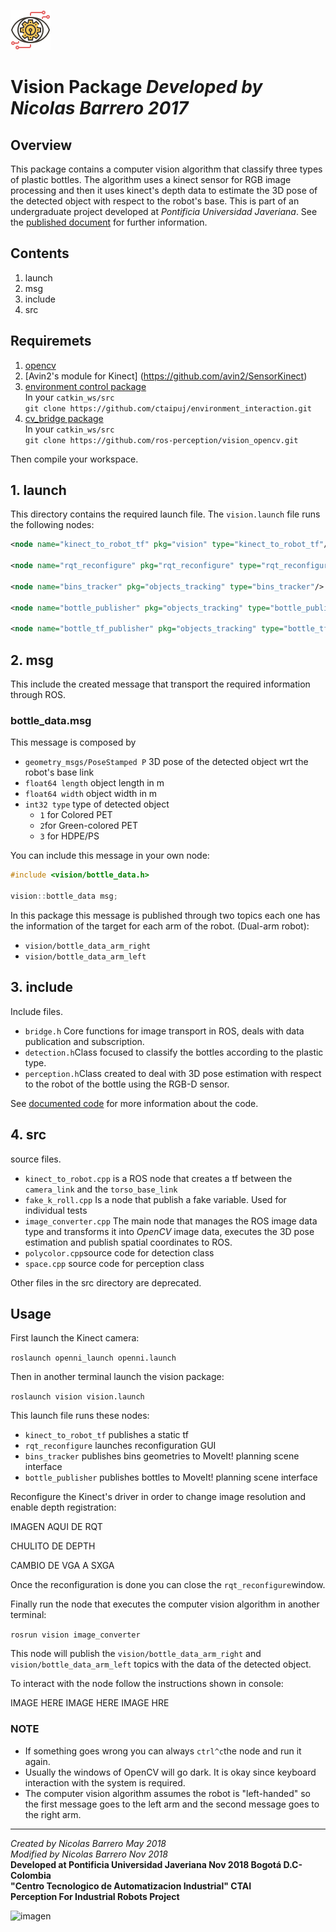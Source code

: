 ![imagen](https://raw.githubusercontent.com/ctaipuj/lenny_vision/master/lenny_vision.png)
# Vision Package *Developed by Nicolas Barrero 2017*

## Overview
This package contains a computer vision algorithm that classify three types of plastic bottles. The algorithm uses a kinect sensor for RGB image processing and then it uses kinect's depth data to estimate the 3D pose of the detected object with respect to the robot's base. This is part of an undergraduate project developed at *Pontificia Universidad Javeriana*. See the [published document](https://repository.javeriana.edu.co/bitstream/handle/10554/36451/BarreroLizarazoNicolas2017.pdf?sequence=1&isAllowed=y) for further information.

## Contents

1. launch  
2. msg
3. include
4. src

## Requiremets

1. [opencv](https://opencv.org/releases.html)
2. [Avin2's module for Kinect] (https://github.com/avin2/SensorKinect)
3. [environment control package](https://github.com/ctaipuj/environment_interaction)  
In your `catkin_ws/src`  
`git clone https://github.com/ctaipuj/environment_interaction.git`
4. [cv_bridge package](http://wiki.ros.org/cv_bridge/Tutorials/UsingCvBridgeToConvertBetweenROSImagesAndOpenCVImages)  
In your `catkin_ws/src`  
`git clone https://github.com/ros-perception/vision_opencv.git`

Then compile your workspace.

## 1. launch

This directory contains the required launch file. The `vision.launch` file runs the following nodes:

```xml
<node name="kinect_to_robot_tf" pkg="vision" type="kinect_to_robot_tf"/>
  
<node name="rqt_reconfigure" pkg="rqt_reconfigure" type="rqt_reconfigure"/>
  
<node name="bins_tracker" pkg="objects_tracking" type="bins_tracker"/>
  
<node name="bottle_publisher" pkg="objects_tracking" type="bottle_publisher"/>
  
<node name="bottle_tf_publisher" pkg="objects_tracking" type="bottle_tf_publisher"/>
```

## 2. msg

This include the created message that transport the required information through ROS.

### bottle_data.msg

This message is composed by

* `geometry_msgs/PoseStamped P` 3D pose of the detected object wrt the robot's base link
* `float64 length` object length in m
* `float64 width` object width in m
* `int32 type` type of detected object
	* `1` for Colored PET
	* `2`for Green-colored PET 
	* `3` for HDPE/PS

You can include this message in your own node:

```c++
#include <vision/bottle_data.h>

vision::bottle_data msg;
```

In this package this message is published through two topics each one has the information of the target for each arm of the robot. (Dual-arm robot):

* `vision/bottle_data_arm_right`
* `vision/bottle_data_arm_left`

## 3. include

Include files.

* `bridge.h` Core functions for image transport in ROS, deals with data publication and subscription.
* `detection.h`Class focused to classify the bottles according to the plastic type.
* `perception.h`Class created to deal with 3D pose estimation with respect to the robot of the bottle using the RGB-D sensor.

See [documented code](https://github.com/ctaipuj/lenny_vision/tree/master/documented_code) for more information about the code.


## 4. src

source files.

* `kinect_to_robot.cpp` is a ROS node that creates a tf between the `camera_link` and the `torso_base_link`
* `fake_k_roll.cpp` Is a node that publish a fake variable. Used for individual tests 
* `image_converter.cpp` The main node that manages the ROS image data type and transforms it into *OpenCV* image data, executes the 3D pose estimation and publish spatial coordinates to ROS.
* `polycolor.cpp`source code for detection class
* `space.cpp` source code for perception class

Other files in the src directory are deprecated.

## Usage

First launch the Kinect camera:

`roslaunch openni_launch openni.launch`

Then in another terminal launch the vision package:

`roslaunch vision vision.launch`

This launch file runs these nodes:

* `kinect_to_robot_tf` publishes a static tf
* `rqt_reconfigure` launches reconfiguration GUI
* `bins_tracker` publishes bins geometries to MoveIt! planning scene interface
* `bottle_publisher` publishes bottles to MoveIt! planning scene interface

Reconfigure the Kinect's driver in order to change image resolution and enable depth registration:

IMAGEN AQUI DE RQT

CHULITO DE DEPTH

CAMBIO DE VGA A SXGA 

Once the reconfiguration is done you can close the `rqt_reconfigure`window.

Finally run the node that executes the computer vision algorithm in another terminal:

`rosrun vision image_converter`

This node will publish the `vision/bottle_data_arm_right` and `vision/bottle_data_arm_left` topics with the data of the detected object.

To interact with the node follow the instructions shown in console:

IMAGE HERE
IMAGE HERE
IMAGE HRE

### NOTE

* If something goes wrong you can always `ctrl^c`the node and run it again.
* Usually the windows of OpenCV will go dark. It is okay since keyboard interaction with the system is required.
* The computer vision algorithm assumes the robot is "left-handed" so the first message goes to the left arm and the second message goes to the right arm. 



***
*Created by Nicolas Barrero May 2018*  
*Modified by Nicolas Barrero Nov 2018*  
**Developed at Pontificia Universidad Javeriana Nov 2018 Bogotá D.C-Colombia**  
**"Centro Tecnologico de Automatizacion Industrial" CTAI  
Perception For Industrial Robots Project**

![imagen](https://bit.ly/2qVzHyL)
